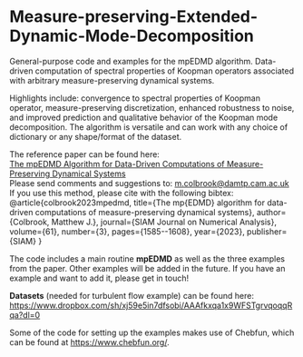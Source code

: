 # Measure-preserving-Extended-Dynamic-Mode-Decomposition
General-purpose code and examples for the mpEDMD algorithm. Data-driven computation of spectral properties of Koopman operators associated with arbitrary measure-preserving dynamical systems.

Highlights include: convergence to spectral properties of Koopman operator, measure-preserving discretization, enhanced robustness to noise, and improved prediction and qualitative behavior of the Koopman mode decomposition. The algorithm is versatile and can work with any choice of dictionary or any shape/format of the dataset.

The reference paper can be found here:<br>
[The mpEDMD Algorithm for Data-Driven Computations of Measure-Preserving Dynamical Systems](https://epubs.siam.org/doi/abs/10.1137/22M1521407?journalCode=sjnaam)<br>
Please send comments and suggestions to: m.colbrook@damtp.cam.ac.uk<br>
If you use this method, please cite with the following bibtex:<br>
@article{colbrook2023mpedmd,
  title={The mp{EDMD} algorithm for data-driven computations of measure-preserving dynamical systems},
  author={Colbrook, Matthew J.},
  journal={SIAM Journal on Numerical Analysis},
  volume={61},
  number={3},
  pages={1585--1608},
  year={2023},
  publisher={SIAM}
}


The code includes a main routine **mpEDMD** as well as the three examples from the paper. Other examples will be added in the future. If you have an example and want to add it, please get in touch! 

**Datasets** (needed for turbulent flow example) can be found here: https://www.dropbox.com/sh/xj59e5in7dfsobi/AAAfkxqa1x9WFSTgrvqoqqRqa?dl=0

Some of the code for setting up the examples makes use of Chebfun, which can be found at https://www.chebfun.org/.
